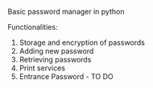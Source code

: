 Basic password manager in python

Functionalities: 
  1. Storage and encryption of passwords
  2. Adding new password
  3. Retrieving passwords
  4. Print services
  5. Entrance Password - TO DO
